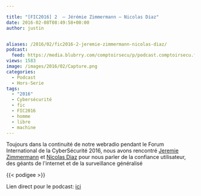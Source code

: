 ```yaml
---

title: "[FIC2016] 2  – Jérémie Zimmermann – Nicolas Diaz"
date: 2016-02-08T08:49:58+00:00
author: justin


aliases: /2016/02/fic2016-2-jeremie-zimmermann-nicolas-diaz/
podcast:
  feed: https://media.blubrry.com/comptoirsecu/p/podcast.comptoirsecu.fr/CSEC.HS10.2016-01-25.FIC2016.J%c3%a9r%c3%a9mie_Zimmermann_Nicolas_Diaz.mp3
views: 1583
image: /images/2016/02/Capture.png
categories:
  - Podcast
  - Hors-Serie
tags:
  - "2016"
  - Cybersécurité
  - fic
  - FIC2016
  - homme
  - libre
  - machine
---
```





Toujours dans la continuité de notre webradio pendant le Forum International de la CyberSécurité 2016, nous avons rencontré [Jeremie Zimmermann](https://twitter.com/jerezim) et [Nicolas Diaz](https://twitter.com/nicoladiaz) pour nous parler de la confiance utilisateur, des géants de l'internet et de la surveillance généralisé



{{< podigee >}}








Lien direct pour le podcast: [ici](https://media.blubrry.com/comptoirsecu/p/podcast.comptoirsecu.fr/CSEC.HS10.2016-01-25.FIC2016.J%c3%a9r%c3%a9mie_Zimmermann_Nicolas_Diaz.mp3)
